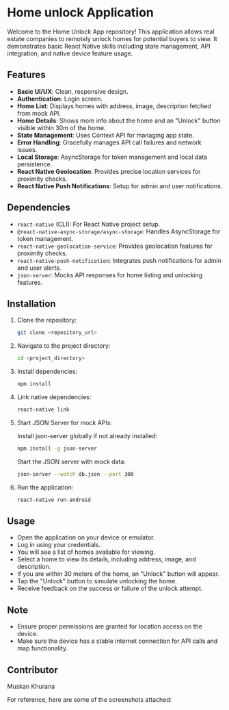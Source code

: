 # Home unlock Application

Welcome to the Home Unlock App repository! This application allows real estate companies to remotely unlock homes for potential buyers to view. It demonstrates basic React Native skills including state management, API integration, and native device feature usage.

## Features

- **Basic UI/UX**: Clean, responsive design.
- **Authentication**: Login screen.
- **Home List**: Displays homes with address, image, description fetched from mock API.
- **Home Details**: Shows more info about the home and an "Unlock" button visible within 30m of the home.
- **State Management**: Uses Context API for managing app state.
- **Error Handling**: Gracefully manages API call failures and network issues.
- **Local Storage**: AsyncStorage for token management and local data persistence.
- **React Native Geolocation**: Provides precise location services for proximity checks.
- **React Native Push Notifications**: Setup for admin and user notifications.

## Dependencies

- `react-native` (CLI): For React Native project setup.
- `@react-native-async-storage/async-storage`: Handles AsyncStorage for token management.
- `react-native-geolocation-service`: Provides geolocation features for proximity checks.
- `react-native-push-notification`: Integrates push notifications for admin and user alerts.
- `json-server`: Mocks API responses for home listing and unlocking features.
  
## Installation

1. Clone the repository:

    ```bash
    git clone <repository_url>
    ```

2. Navigate to the project directory:

    ```bash
    cd <project_directory>
    ```

3. Install dependencies:

    ```bash
    npm install
    ```

4. Link native dependencies:

    ```bash
    react-native link
    ```

5. Start JSON Server for mock APIs:
   
   Install json-server globally if not already installed:

    ```bash
   npm install -g json-server
    
    ```
    
   Start the JSON server with mock data:

     ```bash
     json-server --watch db.json --port 300
    
    ```
 

7. Run the application:

    ```bash
    react-native run-android
    ```

## Usage

- Open the application on your device or emulator.
- Log in using your credentials.
- You will see a list of homes available for viewing.
- Select a home to view its details, including address, image, and description.
- If you are within 30 meters of the home, an "Unlock" button will appear.
- Tap the "Unlock" button to simulate unlocking the home.
- Receive feedback on the success or failure of the unlock attempt.

## Note

- Ensure proper permissions are granted for location access on the device.
- Make sure the device has a stable internet connection for API calls and map functionality.


## Contributor

Muskan Khurana 

For reference, here are some of the screenshots attached:


